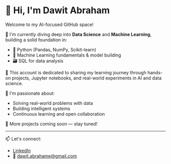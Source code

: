 # 👋 Hi, I'm Dawit Abraham

Welcome to my AI-focused GitHub space!

🎯 I'm currently diving deep into **Data Science** and **Machine Learning**, building a solid foundation in:
- 🐍 Python (Pandas, NumPy, Scikit-learn)
- 🧠 Machine Learning fundamentals & model building
- 🗃️ SQL for data analysis

🔬 This account is dedicated to sharing my learning journey through hands-on projects, Jupyter notebooks, and real-world experiments in AI and data science.

🚀 I'm passionate about:
- Solving real-world problems with data
- Building intelligent systems
- Continuous learning and open collaboration

📌 More projects coming soon — stay tuned!

---

📫 Let's connect:
- [LinkedIn](https://www.linkedin.com/in/dawit-abraham-b6b465216/)
- 📧 [dawit.abrahame@gmail.com](mailto:dawit.abrahame@gmail.com)
